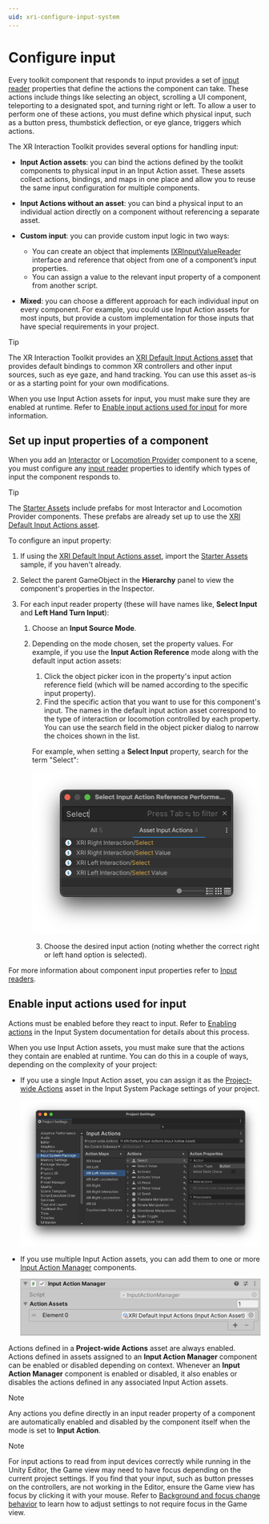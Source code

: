 ```yaml
---
uid: xri-configure-input-system
---
```


# Configure input

Every toolkit component that responds to input provides a set of [input reader](xref:xri-input-readers) properties that define the actions the component can take. These actions include things like selecting an object, scrolling a UI component, teleporting to a designated spot, and turning right or left. To allow a user to perform one of these actions, you must define which physical input, such as a button press, thumbstick deflection, or eye glance, triggers which actions.

The XR Interaction Toolkit provides several options for handling input:

* **Input Action assets**: you can bind the actions defined by the toolkit components to physical input in an Input Action asset. These assets collect actions, bindings, and maps in one place and allow you to reuse the same input configuration for multiple components.
* **Input Actions without an asset**: you can bind a physical input to an individual action directly on a component without referencing a separate asset.
* **Custom input**: you can provide custom input logic in two ways:

    * You can create an object that implements [IXRInputValueReader](xref:UnityEngine.XR.Interaction.Toolkit.Inputs.Readers.IXRInputValueReader`1) interface and reference that object from one of a component’s input properties.
    * You can assign a value to the relevant input property of a component from another script.

* **Mixed**: you can choose a different approach for each individual input on every component. For example, you could use Input Action assets for most inputs, but provide a custom implementation for those inputs that have special requirements in your project.

> [!TIP]
> The XR Interaction Toolkit provides an [XRI Default Input Actions asset](xref:xri-samples-starter-assets#input-actions-asset) that provides default bindings to common XR controllers and other input sources, such as eye gaze, and hand tracking. You can use this asset as-is or as a starting point for your own modifications.

When you use Input Action assets for input, you must make sure they are enabled at runtime. Refer to [Enable input actions used for input](#enable-input-actions) for more information.

## Set up input properties of a component

When you add an [Interactor](xref:xri-interactor-components) or [Locomotion Provider](xref:xri-locomotion-providers) component to a scene, you must configure any [input reader](xref:xri-input-readers) properties to identify which types of input the component responds to.

> [!TIP]
> The [Starter Assets](xref:xri-samples-starter-assets) include prefabs for most Interactor and Locomotion Provider components. These prefabs are already set up to use the [XRI Default Input Actions asset](xref:xri-samples-starter-assets#input-actions-asset).

To configure an input property:

1. If using the [XRI Default Input Actions asset](xref:xri-samples-starter-assets#input-actions-asset), import the [Starter Assets](xref:xri-samples-starter-assets) sample, if you haven't already.
2. Select the parent GameObject in the **Hierarchy** panel to view the component's properties in the Inspector.
3. For each input reader property (these will have names like, **Select Input** and **Left Hand Turn Input**):

   1. Choose an **Input Source Mode**.
   2. Depending on the mode chosen, set the property values. For example, if you use the **Input Action Reference** mode along with the default input action assets:

      1. Click the object picker icon in the property's input action reference field (which will be named according to the specific input property).
      2. Find the specific action that you want to use for this component's input. The names in the default input action asset correspond to the type of interaction or locomotion controlled by each property. You can use the search field in the object picker dialog to narrow the choices shown in the list.

      For example, when setting a **Select Input** property, search for the term "Select":

      ![](images/input-asset-search.png)

      3. Choose the desired input action (noting whether the correct right or left hand option is selected).

For more information about component input properties refer to [Input readers](xref:xri-input-readers).

<a name="enable-input-actions"></a>
## Enable input actions used for input

Actions must be enabled before they react to input. Refer to [Enabling actions](xref:input-system-actions#enabling-actions) in the Input System documentation for details about this process.

When you use Input Action assets, you must make sure that the actions they contain are enabled at runtime. You can do this in a couple of ways, depending on the complexity of your project:

* If you use a single Input Action asset, you can assign it as the [Project-wide Actions](xref:project-wide-actions#create-and-assign-a-project-wide-actions-asset) asset in the Input System Package settings of your project.

   ![](images/project-wide-actions.png)

* If you use multiple Input Action assets, you can add them to one or more [Input Action Manager](xref:xri-input-action-manager) components.

   ![input-action-manager](images/input-action-manager.png)

Actions defined in a **Project-wide Actions** asset are always enabled. Actions defined in assets assigned to an **Input Action Manager** component can be enabled or disabled depending on context. Whenever an **Input Action Manager** component is enabled or disabled, it also enables or disables the actions defined in any associated Input Action assets.

> [!NOTE]
> Any actions you define directly in an input reader property of a component are automatically enabled and disabled by the component itself when the mode is set to **Input Action**.

> [!NOTE]
> For input actions to read from input devices correctly while running in the Unity Editor, the Game view may need to have focus depending on the current project settings. If you find that your input, such as button presses on the controllers, are not working in the Editor, ensure the Game view has focus by clicking it with your mouse. Refer to [Background and focus change behavior](xref:input-system-devices#background-and-focus-change-behavior) to learn how to adjust settings to not require focus in the Game view.
